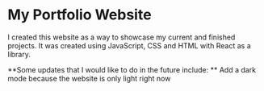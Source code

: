 # My Portfolio Website

I created this website as a way to showcase my current and finished projects. It was created using JavaScript, CSS and HTML with React as a library.

**Some updates that I would like to do in the future include:
**
Add a dark mode because the website is only light right now 
